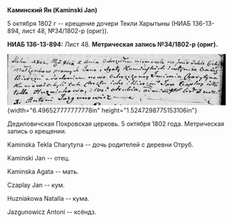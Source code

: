 **Каминский Ян (Kaminski Jan)**

5 октября 1802 г -- крещение дочери Текли Харытыны (НИАБ 136-13-894,
лист 48, №34/1802-р (ориг)).

**НИАБ 136-13-894:** Лист 48. **Метрическая запись №34/1802-р (ориг).**

![](./media/8713e4f25cc23c742fe4b94a56bf9f61036bed62.png){width="6.496527777777778in"
height="1.5247298775153106in"}

Дедиловичская Покровская церковь. 5 октября 1802 года. Метрическая
запись о крещении.

Kaminska Tekla Charytyna -- дочь родителей с деревни Отруб.

Kaminski Jan -- отец.

Kaminska Agata -- мать.

Czaplay Jan -- кум.

Huzniakowa Natalla -- кума.

Jazgunowicz Antoni -- ксёндз.
